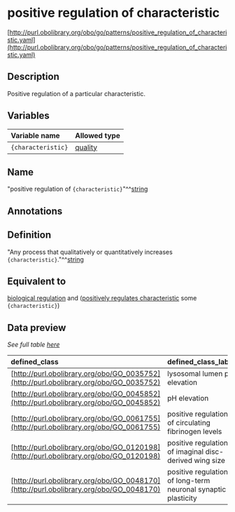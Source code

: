 # positive regulation of characteristic

[http://purl.obolibrary.org/obo/go/patterns/positive_regulation_of_characteristic.yaml](http://purl.obolibrary.org/obo/go/patterns/positive_regulation_of_characteristic.yaml)

## Description

Positive regulation of a particular characteristic.




## Variables

| Variable name | Allowed type |
|:--------------|:-------------|
| `{characteristic}` | [quality](http://purl.obolibrary.org/obo/PATO_0000001) |

## Name

"positive regulation of `{characteristic}`"^^[string](http://www.w3.org/2001/XMLSchema#string)

## Annotations



## Definition

"Any process that qualitatively or quantitatively increases `{characteristic}`."^^[string](http://www.w3.org/2001/XMLSchema#string)

## Equivalent to

[biological regulation](http://purl.obolibrary.org/obo/GO_0065007)  and ([positively regulates characteristic](http://purl.obolibrary.org/obo/RO_0019001) some `{characteristic}`)







## Data preview

*See full table [here](https://github.com/geneontology/go-ontology/tree/master/src/design_patterns/positive_regulation_of_characteristic.tsv)*

| defined_class | defined_class_label | characteristic | characteristic_label |
|:--|:--|:--|:--|
| [http://purl.obolibrary.org/obo/GO_0035752](http://purl.obolibrary.org/obo/GO_0035752) | lysosomal lumen pH elevation | [http://purl.obolibrary.org/obo/OBA_0000091](http://purl.obolibrary.org/obo/OBA_0000091) | lysosomal lumen pH |
| [http://purl.obolibrary.org/obo/GO_0045852](http://purl.obolibrary.org/obo/GO_0045852) | pH elevation | [http://purl.obolibrary.org/obo/PATO_0001842](http://purl.obolibrary.org/obo/PATO_0001842) | acidity |
| [http://purl.obolibrary.org/obo/GO_0061755](http://purl.obolibrary.org/obo/GO_0061755) | positive regulation of circulating fibrinogen levels | [http://purl.obolibrary.org/obo/OBA_0000061](http://purl.obolibrary.org/obo/OBA_0000061) | circulating fibrinogen levels |
| [http://purl.obolibrary.org/obo/GO_0120198](http://purl.obolibrary.org/obo/GO_0120198) | positive regulation of imaginal disc-derived wing size | [http://purl.obolibrary.org/obo/OBA_0000084](http://purl.obolibrary.org/obo/OBA_0000084) | imaginal disc-derived wing size |
| [http://purl.obolibrary.org/obo/GO_0048170](http://purl.obolibrary.org/obo/GO_0048170) | positive regulation of long-term neuronal synaptic plasticity | [http://purl.obolibrary.org/obo/OBA_0000089](http://purl.obolibrary.org/obo/OBA_0000089) | long-term neuronal synaptic plasticity |


